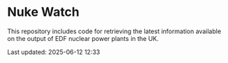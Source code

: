 # Nuke Watch

This repository includes code for retrieving the latest information available on the output of EDF nuclear power plants in the UK.

Last updated: 2025-06-12 12:33